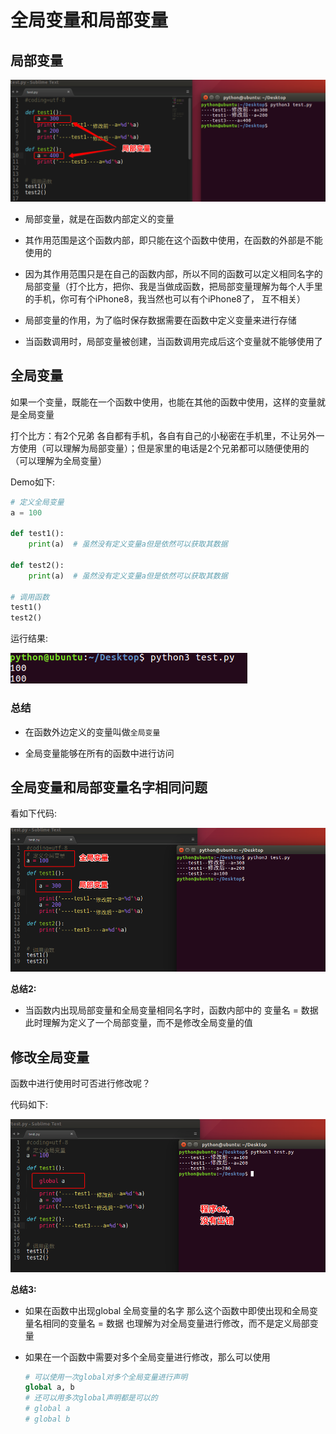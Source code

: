 # 全局变量和局部变量

## 局部变量

![](images/局部.png)

- 局部变量，就是在函数内部定义的变量

- 其作用范围是这个函数内部，即只能在这个函数中使用，在函数的外部是不能使用的

- 因为其作用范围只是在自己的函数内部，所以不同的函数可以定义相同名字的局部变量（打个比方，把你、我是当做成函数，把局部变量理解为每个人手里的手机，你可有个iPhone8，我当然也可以有个iPhone8了， 互不相关）

- 局部变量的作用，为了临时保存数据需要在函数中定义变量来进行存储

- 当函数调用时，局部变量被创建，当函数调用完成后这个变量就不能够使用了


## 全局变量
如果一个变量，既能在一个函数中使用，也能在其他的函数中使用，这样的变量就是全局变量

打个比方：有2个兄弟 各自都有手机，各自有自己的小秘密在手机里，不让另外一方使用（可以理解为局部变量）；但是家里的电话是2个兄弟都可以随便使用的（可以理解为全局变量）

Demo如下:
```python
# 定义全局变量
a = 100

def test1():
    print(a)  # 虽然没有定义变量a但是依然可以获取其数据

def test2():
    print(a)  # 虽然没有定义变量a但是依然可以获取其数据

# 调用函数
test1()
test2()
```

运行结果:

![](images/全局.png)

### 总结

- 在函数外边定义的变量叫做``全局变量``

- 全局变量能够在所有的函数中进行访问

## 全局变量和局部变量名字相同问题

看如下代码:

![](images/相同.png)

**总结2:**

- 当函数内出现局部变量和全局变量相同名字时，函数内部中的 变量名 = 数据 此时理解为定义了一个局部变量，而不是修改全局变量的值

## 修改全局变量

函数中进行使用时可否进行修改呢？

代码如下:

![](images/修改.png)

**总结3:**
- 如果在函数中出现global 全局变量的名字 那么这个函数中即使出现和全局变量名相同的变量名 = 数据 也理解为对全局变量进行修改，而不是定义局部变量

- 如果在一个函数中需要对多个全局变量进行修改，那么可以使用

  ```python
  # 可以使用一次global对多个全局变量进行声明
  global a, b
  # 还可以用多次global声明都是可以的
  # global a
  # global b
  ```
